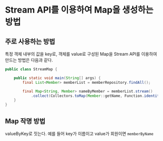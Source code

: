 # Stream API를 이용하여 Map을 생성하는 방법

## 주로 사용하는 방법

특정 객체 내부의 값을 key로, 객체를 value로 구성된 Map을 Stream API를 이용하여 만드는 방법은 다음과 같다.

```java
public class StreamMap {

    public static void main(String[] args) {
        final List<Member> memberList = memberRepository.findAll();

        final Map<String, Member> nameByMember = memberList.stream()
            .collect(Collectors.toMap(Member::getName, Function.identity()));
    }
}
```

## Map 작명 방법

valueByKey로 짓는다. 예를 들어 key가 이름이고 value가 회원이면 `memberByName`
